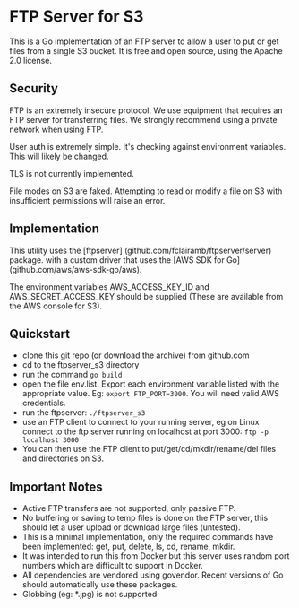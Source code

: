 # FTP Server for S3

This is a Go implementation of an FTP server to allow a user to put or 
get files from a single S3 bucket.  It is free and open source, using 
the Apache 2.0 license.

## Security

FTP is an extremely insecure protocol.  We use equipment that requires 
an FTP server for transferring files.  We strongly recommend using a 
private network when using FTP.

User auth is extremely simple.  It's checking against environment variables.
This will likely be changed.

TLS is not currently implemented.

File modes on S3 are faked.  Attempting to read or modify a file on S3 with
insufficient permissions will raise an error.

## Implementation

This utility uses the [ftpserver] (github.com/fclairamb/ftpserver/server) package. 
with a custom driver that uses the [AWS SDK for Go] (github.com/aws/aws-sdk-go/aws).

The environment variables AWS_ACCESS_KEY_ID and AWS_SECRET_ACCESS_KEY should
be supplied (These are available from the AWS console for S3).

## Quickstart

* clone this git repo (or download the archive) from github.com
* cd to the ftpserver_s3 directory
* run the command `go build`
* open the file env.list.  Export each environment variable listed with the appropriate
value.  Eg: `export FTP_PORT=3000`.  You will need valid AWS credentials.
* run the ftpserver: `./ftpserver_s3`
* use an FTP client to connect to your running server, eg on Linux connect to the ftp
server running on localhost at port 3000: `ftp -p localhost 3000`
* You can then use the FTP client to put/get/cd/mkdir/rename/del files and directories
on S3.

## Important Notes

* Active FTP transfers are not supported, only passive FTP.
* No buffering or saving to temp files is done on the FTP server, this 
should let a user upload or download large files (untested).
* This is a minimal implementation, only the required commands have been
implemented: get, put, delete, ls, cd, rename, mkdir.
* It was intended to run this from Docker but this server uses random
port numbers which are difficult to support in Docker.
* All dependencies are vendored using govendor.  Recent versions of Go
should automatically use these packages.
* Globbing (eg: *.jpg) is not supported
